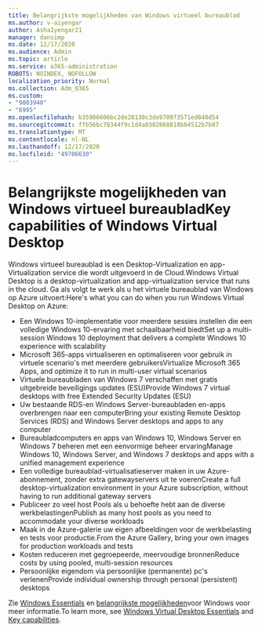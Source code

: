 ```yaml
---
title: Belangrijkste mogelijkheden van Windows virtueel bureaublad
ms.author: v-aiyengar
author: AshaIyengar21
manager: dansimp
ms.date: 12/17/2020
ms.audience: Admin
ms.topic: article
ms.service: o365-administration
ROBOTS: NOINDEX, NOFOLLOW
localization_priority: Normal
ms.collection: Adm_O365
ms.custom:
- "9003940"
- "6995"
ms.openlocfilehash: b35986606bc2de28130c3de970973571ed040d54
ms.sourcegitcommit: ffb56bc78344f9c1d4a0302868818b64512b7b07
ms.translationtype: MT
ms.contentlocale: nl-NL
ms.lasthandoff: 12/17/2020
ms.locfileid: "49706630"
---
```

# <a name="key-capabilities-of-windows-virtual-desktop"></a><span data-ttu-id="cb9d2-102">Belangrijkste mogelijkheden van Windows virtueel bureaublad</span><span class="sxs-lookup"><span data-stu-id="cb9d2-102">Key capabilities of Windows Virtual Desktop</span></span>

<span data-ttu-id="cb9d2-103">Windows virtueel bureaublad is een Desktop-Virtualization en app-Virtualization service die wordt uitgevoerd in de Cloud.</span><span class="sxs-lookup"><span data-stu-id="cb9d2-103">Windows Virtual Desktop is a desktop-virtualization and app-virtualization service that runs in the cloud.</span></span> <span data-ttu-id="cb9d2-104">Ga als volgt te werk als u het virtuele bureaublad van Windows op Azure uitvoert:</span><span class="sxs-lookup"><span data-stu-id="cb9d2-104">Here's what you can do when you run Windows Virtual Desktop on Azure:</span></span>

- <span data-ttu-id="cb9d2-105">Een Windows 10-implementatie voor meerdere sessies instellen die een volledige Windows 10-ervaring met schaalbaarheid biedt</span><span class="sxs-lookup"><span data-stu-id="cb9d2-105">Set up a multi-session Windows 10 deployment that delivers a complete Windows 10 experience with scalability</span></span>
- <span data-ttu-id="cb9d2-106">Microsoft 365-apps virtualiseren en optimaliseren voor gebruik in virtuele scenario's met meerdere gebruikers</span><span class="sxs-lookup"><span data-stu-id="cb9d2-106">Virtualize Microsoft 365 Apps, and optimize it to run in multi-user virtual scenarios</span></span>
- <span data-ttu-id="cb9d2-107">Virtuele bureaubladen van Windows 7 verschaffen met gratis uitgebreide beveiligings updates (ESU)</span><span class="sxs-lookup"><span data-stu-id="cb9d2-107">Provide Windows 7 virtual desktops with free Extended Security Updates (ESU)</span></span>
- <span data-ttu-id="cb9d2-108">Uw bestaande RDS-en Windows Server-bureaubladen en-apps overbrengen naar een computer</span><span class="sxs-lookup"><span data-stu-id="cb9d2-108">Bring your existing Remote Desktop Services (RDS) and Windows Server desktops and apps to any computer</span></span>
- <span data-ttu-id="cb9d2-109">Bureaubladcomputers en apps van Windows 10, Windows Server en Windows 7 beheren met een eenvormige beheer ervaring</span><span class="sxs-lookup"><span data-stu-id="cb9d2-109">Manage Windows 10, Windows Server, and Windows 7 desktops and apps with a unified management experience</span></span>
- <span data-ttu-id="cb9d2-110">Een volledige bureaublad-virtualisatieserver maken in uw Azure-abonnement, zonder extra gatewayservers uit te voeren</span><span class="sxs-lookup"><span data-stu-id="cb9d2-110">Create a full desktop-virtualization environment in your Azure subscription, without having to run additional gateway servers</span></span>
- <span data-ttu-id="cb9d2-111">Publiceer zo veel host Pools als u behoefte hebt aan de diverse werkbelastingen</span><span class="sxs-lookup"><span data-stu-id="cb9d2-111">Publish as many host pools as you need to accommodate your diverse workloads</span></span>
- <span data-ttu-id="cb9d2-112">Maak in de Azure-galerie uw eigen afbeeldingen voor de werkbelasting en tests voor productie.</span><span class="sxs-lookup"><span data-stu-id="cb9d2-112">From the Azure Gallery, bring your own images for production workloads and tests</span></span>
- <span data-ttu-id="cb9d2-113">Kosten reduceren met gegroepeerde, meervoudige bronnen</span><span class="sxs-lookup"><span data-stu-id="cb9d2-113">Reduce costs by using pooled, multi-session resources</span></span>
- <span data-ttu-id="cb9d2-114">Persoonlijke eigendom via persoonlijke (permanente) pc's verlenen</span><span class="sxs-lookup"><span data-stu-id="cb9d2-114">Provide individual ownership through personal (persistent) desktops</span></span>

<span data-ttu-id="cb9d2-115">Zie [Windows Essentials](https://go.microsoft.com/fwlink/?linkid=2127033) en [belangrijkste mogelijkheden](https://go.microsoft.com/fwlink/?linkid=2127033)voor Windows voor meer informatie.</span><span class="sxs-lookup"><span data-stu-id="cb9d2-115">To learn more, see [Windows Virtual Desktop Essentials](https://go.microsoft.com/fwlink/?linkid=2127033) and [Key capabilities](https://go.microsoft.com/fwlink/?linkid=2127033).</span></span>

